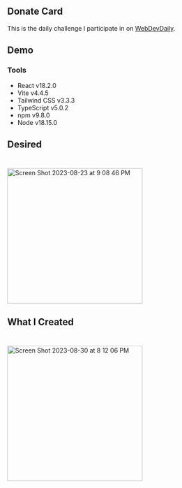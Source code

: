 ## Donate Card

This is the daily challenge I participate in on [WebDevDaily](https://www.webdevdaily.io/).

## Demo

### Tools

- React v18.2.0
- Vite v4.4.5
- Tailwind CSS v3.3.3
- TypeScript v5.0.2
- npm v9.8.0
- Node v18.15.0

## Desired<br><br>

<img width="310" alt="Screen Shot 2023-08-23 at 9 08 46 PM" src="https://github.com/eobcre/donate-card/assets/88697509/996d6c77-ccb4-4e8a-bf12-cc9f4b585a83">

## What I Created<br><br>

<img width="310" alt="Screen Shot 2023-08-30 at 8 12 06 PM" src="https://github.com/eobcre/donate-card/assets/88697509/bb8cbe35-9e76-40a2-bd88-4b07ddb5aa92">
